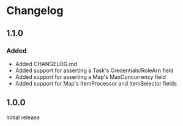 # Changelog


## 1.1.0

### Added

- Added CHANGELOG.md
- Added support for asserting a Task's Credentials/RoleArn field
- Added support for asserting a Map's MaxConcurrency field
- Added support for Map's ItemProcessor and ItemSelector fields

## 1.0.0

Initial release